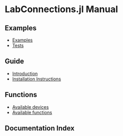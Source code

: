 
<a id='LabConnections.jl-Manual-1'></a>

# LabConnections.jl Manual




<a id='Examples-1'></a>

## Examples

- [Examples](examples/examples.md#Examples-1)
- [Tests](examples/testing.md#Tests-1)


<a id='Guide-1'></a>

## Guide

- [Introduction](man/introduction.md#Introduction-1)
- [Installation Instructions](man/installation.md#Installation-Instructions-1)


<a id='Functions-1'></a>

## Functions

- [Available devices](lib/io_devices.md#Available-devices-1)
- [Available functions](lib/functions.md#Available-functions-1)


<a id='Documentation-Index-1'></a>

## Documentation Index



